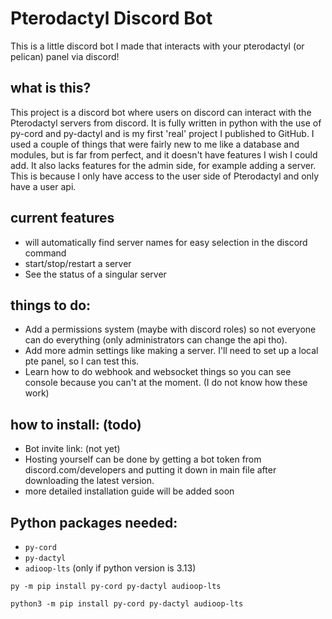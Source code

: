# Pterodactyl Discord Bot #

This is a little discord bot I made that interacts with your pterodactyl (or pelican) panel via discord!

## what is this?
This project is a discord bot where users on discord can interact with the Pterodactyl servers from discord.
It is fully written in python with the use of py-cord and py-dactyl and is my first 'real' project I published to GitHub.
I used a couple of things that were fairly new to me like a database and modules, but is far from perfect, and it doesn't have features I wish I could add.
It also lacks features for the admin side, for example adding a server. This is because I only have access to the user side of Pterodactyl and only have a user api.

## current features
* will automatically find server names for easy selection in the discord command
* start/stop/restart a server
* See the status of a singular server

## things to do:
* Add a permissions system (maybe with discord roles) so not everyone can do everything (only administrators can change the api tho).
* Add more admin settings like making a server. I'll need to set up a local pte panel, so I can test this.
* Learn how to do webhook and websocket things so you can see console because you can't at the moment. (I do not know how these work)

## how to install: (todo)
* Bot invite link: (not yet)
* Hosting yourself can be done by getting a bot token from discord.com/developers and putting it down in main file after downloading the latest version.
* more detailed installation guide will be added soon

## Python packages needed:
* `py-cord`
* `py-dactyl`
* `adioop-lts` (only if python version is 3.13)
```commandline
py -m pip install py-cord py-dactyl audioop-lts
```
```commandline
python3 -m pip install py-cord py-dactyl audioop-lts
```
